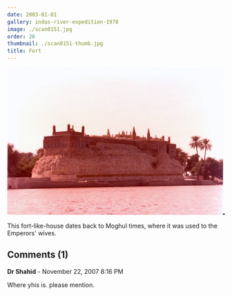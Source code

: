 ```yaml
---
date: 2003-01-01
gallery: indus-river-expedition-1978
image: ./scan0151.jpg
order: 26
thumbnail: ./scan0151-thumb.jpg
title: Fort
---
```


![Fort](./scan0151.jpg)

This fort-like-house dates back to Moghul times, where it was used to the Emperors' wives.

<div id="comments">

## Comments (1)

<div id="comment">

**Dr Shahid** - November 22, 2007  8:16 PM

Where yhis is. please mention.

</div>

</div>